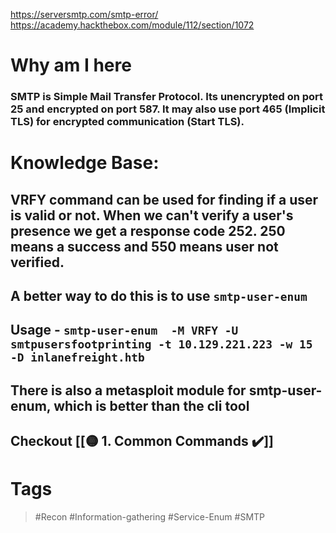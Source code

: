https://serversmtp.com/smtp-error/
https://academy.hackthebox.com/module/112/section/1072
# Why am I here
### SMTP is Simple Mail Transfer Protocol. Its unencrypted on port 25 and encrypted on port 587. It may also use port 465 (Implicit TLS) for encrypted communication (Start TLS).
# Knowledge Base:
## VRFY command can be used for finding if a user is valid or not. When we can't verify a user's presence we get  a response code 252. 250 means a success and 550 means user not verified.
## A better way to do this is to use `smtp-user-enum` 
## Usage - `smtp-user-enum  -M VRFY -U smtpusersfootprinting -t 10.129.221.223 -w 15 -D inlanefreight.htb`
## There is also a metasploit module for smtp-user-enum, which is better than the cli tool
## Checkout [[🟡 1. Common Commands ✔️]] 
# Tags

> #Recon #Information-gathering #Service-Enum #SMTP